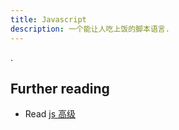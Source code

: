 ```yaml
---
title: Javascript 
description: 一个能让人吃上饭的脚本语言.
---
```


.

## Further reading

- Read [js 高级](https://developer.mozilla.org/zh-CN/docs/Web/JavaScript/Guide/Inheritance_and_the_prototype_chain) 
